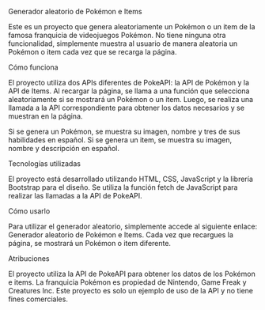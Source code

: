 Generador aleatorio de Pokémon e Items

Este es un proyecto que genera aleatoriamente un Pokémon o un item de la famosa franquicia de videojuegos Pokémon. No tiene ninguna otra funcionalidad, simplemente muestra al usuario de manera aleatoria un Pokémon o item cada vez que se recarga la página.

Cómo funciona

El proyecto utiliza dos APIs diferentes de PokeAPI: la API de Pokémon y la API de Items. Al recargar la página, se llama a una función que selecciona aleatoriamente si se mostrará un Pokémon o un item. Luego, se realiza una llamada a la API correspondiente para obtener los datos necesarios y se muestran en la página.

Si se genera un Pokémon, se muestra su imagen, nombre y tres de sus habilidades en español. Si se genera un item, se muestra su imagen, nombre y descripción en español.

Tecnologías utilizadas

El proyecto está desarrollado utilizando HTML, CSS, JavaScript y la librería Bootstrap para el diseño. Se utiliza la función fetch de JavaScript para realizar las llamadas a la API de PokeAPI.

Cómo usarlo

Para utilizar el generador aleatorio, simplemente accede al siguiente enlace: Generador aleatorio de Pokémon e Items. Cada vez que recargues la página, se mostrará un Pokémon o item diferente.

Atribuciones

El proyecto utiliza la API de PokeAPI para obtener los datos de los Pokémon e items. La franquicia Pokémon es propiedad de Nintendo, Game Freak y Creatures Inc. Este proyecto es solo un ejemplo de uso de la API y no tiene fines comerciales.



